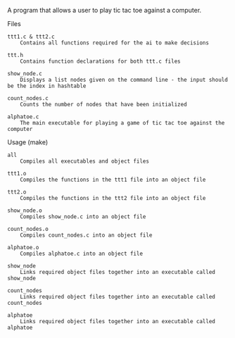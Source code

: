 A program that allows a user to play tic tac toe against a computer.

Files

    ttt1.c & ttt2.c
        Contains all functions required for the ai to make decisions
        
    ttt.h
        Contains function declarations for both ttt.c files
        
    show_node.c
        Displays a list nodes given on the command line - the input should be the index in hashtable
        
    count_nodes.c
        Counts the number of nodes that have been initialized
        
    alphatoe.c
        The main executable for playing a game of tic tac toe against the computer

Usage (make)

    all
        Compiles all executables and object files
        
    ttt1.o
        Compiles the functions in the ttt1 file into an object file
        
    ttt2.o
        Compiles the functions in the ttt2 file into an object file
        
    show_node.o
        Compiles show_node.c into an object file
        
    count_nodes.o
        Compiles count_nodes.c into an object file
        
    alphatoe.o
        Compiles alphatoe.c into an object file
        
    show_node
        Links required object files together into an executable called show_node
        
    count_nodes
        Links required object files together into an executable called count_nodes
        
    alphatoe
        Links required object files together into an executable called alphatoe
